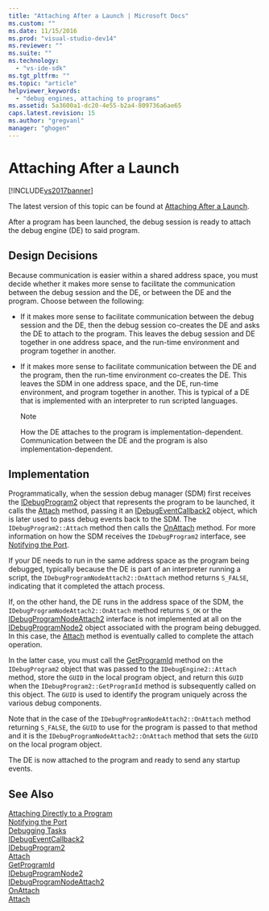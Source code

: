 ```yaml
---
title: "Attaching After a Launch | Microsoft Docs"
ms.custom: ""
ms.date: 11/15/2016
ms.prod: "visual-studio-dev14"
ms.reviewer: ""
ms.suite: ""
ms.technology: 
  - "vs-ide-sdk"
ms.tgt_pltfrm: ""
ms.topic: "article"
helpviewer_keywords: 
  - "debug engines, attaching to programs"
ms.assetid: 5a3600a1-dc20-4e55-b2a4-809736a6ae65
caps.latest.revision: 15
ms.author: "gregvanl"
manager: "ghogen"
---
```

# Attaching After a Launch
[!INCLUDE[vs2017banner](../../includes/vs2017banner.md)]

The latest version of this topic can be found at [Attaching After a Launch](https://docs.microsoft.com/visualstudio/extensibility/debugger/attaching-after-a-launch).  
  
After a program has been launched, the debug session is ready to attach the debug engine (DE) to said program.  
  
## Design Decisions  
 Because communication is easier within a shared address space, you must decide whether it makes more sense to facilitate the communication between the debug session and the DE, or between the DE and the program. Choose between the following:  
  
-   If it makes more sense to facilitate communication between the debug session and the DE, then the debug session co-creates the DE and asks the DE to attach to the program. This leaves the debug session and DE together in one address space, and the run-time environment and program together in another.  
  
-   If it makes more sense to facilitate communication between the DE and the program, then the run-time environment co-creates the DE. This leaves the SDM in one address space, and the DE, run-time environment, and program together in another. This is typical of a DE that is implemented with an interpreter to run scripted languages.  
  
    > [!NOTE]
    >  How the DE attaches to the program is implementation-dependent. Communication between the DE and the program is also implementation-dependent.  
  
## Implementation  
 Programmatically, when the session debug manager (SDM) first receives the [IDebugProgram2](../../extensibility/debugger/reference/idebugprogram2.md) object that represents the program to be launched, it calls the [Attach](../../extensibility/debugger/reference/idebugprogram2-attach.md) method, passing it an [IDebugEventCallback2](../../extensibility/debugger/reference/idebugeventcallback2.md) object, which is later used to pass debug events back to the SDM. The `IDebugProgram2::Attach` method then calls the [OnAttach](../../extensibility/debugger/reference/idebugprogramnodeattach2-onattach.md) method. For more information on how the SDM receives the `IDebugProgram2` interface, see [Notifying the Port](../../extensibility/debugger/notifying-the-port.md).  
  
 If your DE needs to run in the same address space as the program being debugged, typically because the DE is part of an interpreter running a script, the `IDebugProgramNodeAttach2::OnAttach` method returns `S_FALSE`, indicating that it completed the attach process.  
  
 If, on the other hand, the DE runs in the address space of the SDM, the `IDebugProgramNodeAttach2::OnAttach` method returns `S_OK` or the [IDebugProgramNodeAttach2](../../extensibility/debugger/reference/idebugprogramnodeattach2.md) interface is not implemented at all on the [IDebugProgramNode2](../../extensibility/debugger/reference/idebugprogramnode2.md) object associated with the program being debugged. In this case, the [Attach](../../extensibility/debugger/reference/idebugengine2-attach.md) method is eventually called to complete the attach operation.  
  
 In the latter case, you must call the [GetProgramId](../../extensibility/debugger/reference/idebugprogram2-getprogramid.md) method on the `IDebugProgram2` object that was passed to the `IDebugEngine2::Attach` method, store the `GUID` in the local program object, and return this `GUID` when the `IDebugProgram2::GetProgramId` method is subsequently called on this object. The `GUID` is used to identify the program uniquely across the various debug components.  
  
 Note that in the case of the `IDebugProgramNodeAttach2::OnAttach` method returning `S_FALSE`, the `GUID` to use for the program is passed to that method and it is the `IDebugProgramNodeAttach2::OnAttach` method that sets the `GUID` on the local program object.  
  
 The DE is now attached to the program and ready to send any startup events.  
  
## See Also  
 [Attaching Directly to a Program](../../extensibility/debugger/attaching-directly-to-a-program.md)   
 [Notifying the Port](../../extensibility/debugger/notifying-the-port.md)   
 [Debugging Tasks](../../extensibility/debugger/debugging-tasks.md)   
 [IDebugEventCallback2](../../extensibility/debugger/reference/idebugeventcallback2.md)   
 [IDebugProgram2](../../extensibility/debugger/reference/idebugprogram2.md)   
 [Attach](../../extensibility/debugger/reference/idebugprogram2-attach.md)   
 [GetProgramId](../../extensibility/debugger/reference/idebugprogram2-getprogramid.md)   
 [IDebugProgramNode2](../../extensibility/debugger/reference/idebugprogramnode2.md)   
 [IDebugProgramNodeAttach2](../../extensibility/debugger/reference/idebugprogramnodeattach2.md)   
 [OnAttach](../../extensibility/debugger/reference/idebugprogramnodeattach2-onattach.md)   
 [Attach](../../extensibility/debugger/reference/idebugengine2-attach.md)

